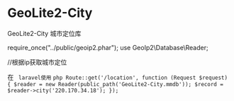 # GeoLite2-City
GeoLite2-City 城市定位库


require_once("../public/geoip2.phar");
use GeoIp2\Database\Reader;


//根据ip获取城市定位


在 ` laravel使用`
    ```php
    Route::get('/location', function (Request $request) {
        $reader = new Reader(public_path('GeoLite2-City.mmdb'));
        $record = $reader->city('220.170.34.18');
    });
    ```
